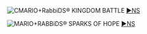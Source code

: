 <!--

<details>
<summary>layout: page
title: ""
permalink: https://jeuxsf.github.io/JSF/nintendo/mario+rabbids/

</details>
  
#### hidden field with metadata

-->

![CMARIO+RabbiDS® KINGDOM BATTLE](https://www.mobygames.com/images/covers/l/567222-mario-rabbids-kingdom-battle-nintendo-switch-front-cover.jpg)
[►NS](https://ouo.io/GjMXSun)

![MARIO+RABBiDS® SPARKS OF HOPE](https://www.mobygames.com/images/covers/l/840987-mario-rabbids-sparks-of-hope-nintendo-switch-front-cover.jpg)
[►NS](https://ouo.io/gRYmx5)
